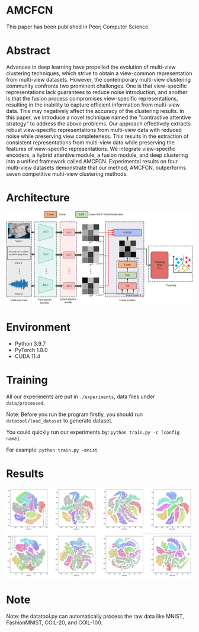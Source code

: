 # AMCFCN

This paper has been published in Peerj Computer Science.

# Abstract

Advances in deep learning have propelled the evolution of multi-view clustering techniques, which strive to obtain a view-common representation from multi-view datasets. However, the contemporary multi-view clustering community confronts two prominent challenges. One is that view-specific representations lack guarantees to reduce noise introduction, and another is that the fusion process compromises view-specific representations, resulting in the inability to capture efficient information from multi-view data. This may negatively affect the accuracy of the clustering results. In this paper, we introduce a novel technique named the "contrastive attentive strategy" to address the above problems. Our approach effectively extracts robust view-specific representations from multi-view data with reduced noise while preserving view completeness. This results in the extraction of consistent representations from multi-view data while preserving the features of view-specific representations. We integrate view-specific encoders, a hybrid attentive module, a fusion module, and deep clustering into a unified framework called AMCFCN. Experimental results on four multi-view datasets demonstrate that our method, AMCFCN, outperforms seven competitive multi-view clustering methods. 

# Architecture

![model](https://github.com/xiaohuarun/AMCFCN/blob/main/img/model.jpg)

# Environment

- Python 3.9.7
- PyTorch 1.8.0
- CUDA 11.4

# Training

All our experiments are put in `./experiments`, data files under `data/processed`.

Note: Before you run the program firstly, you should run `datatool/load_dataset` to generate dataset.

You could quickly run our experiments by: `python train.py -c [config name]`.

For example: `python train.py -mnist`

# Results
![results](https://github.com/xiaohuarun/AMCFCN/blob/main/img/Result.PNG)
![results](https://github.com/xiaohuarun/AMCFCN/blob/main/img/Result2.PNG)


# Note 

Note: the datatool.py can automatically process the raw data like MNIST, FashionMNIST, COIL-20, and COIL-100.
